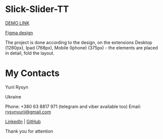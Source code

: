 # Slick-Slider-TT

[DEMO LINK](https://yuriirysyn.github.io/Slick-Slider-TT/)

[Figma design](https://www.figma.com/file/OCuYTSM1bB5A4R98dBLNSF/frontend-test?node-id=11%3A4)

The project is done according to the design, on the extensions Desktop (1280px), Ipad (768px), Mobile (Iphone) (375px) - the elements are placed in detail, fold the layout.

# My Contacts
Yurii Rysyn

Ukraine

Phone: +380 63 8817 971 (telegram and viber available too) Email: rysynyurii@gmail.com

[LinkedIn](https://www.linkedin.com/in/yurii-rysyn-a683b91b7/) | [GitHub](https://github.com/YuriiRysyn)

Thank you for attention
